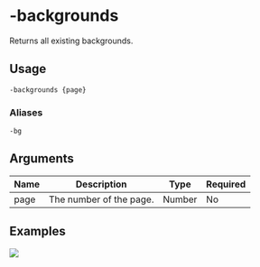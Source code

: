 # -backgrounds

Returns all existing backgrounds.

## Usage

```
-backgrounds {page}
```

### Aliases

```
-bg
```

## Arguments

| Name | Description             | Type   | Required |
| ---- | ----------------------- | ------ | -------- |
| page | The number of the page. | Number | No       |

## Examples

<img src="https://user-images.githubusercontent.com/111157596/234331363-6663a575-c110-42a1-96e9-6450492df32e.png" alt="" class="rounded-corners">\
<img src="https://user-images.githubusercontent.com/111157596/234331462-55468451-3dcd-4daa-9bd4-9b229f68b3dc.png" class="rounded-corners">
